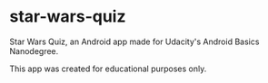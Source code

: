 # star-wars-quiz
Star Wars Quiz, an Android app made for Udacity's Android Basics Nanodegree.

This app was created for educational purposes only.
